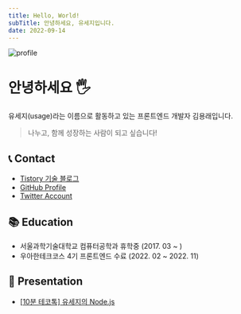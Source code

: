 ```yaml
---
title: Hello, World!
subTitle: 안녕하세요, 유세지입니다.
date: 2022-09-14
---
```


![profile](https://avatars.githubusercontent.com/u/28296575?v=4)

# 안녕하세요 🖐

유세지(usage)라는 이름으로 활동하고 있는 프론트엔드 개발자 김용래입니다.

> 나누고, 함께 성장하는 사람이 되고 싶습니다!

## 📞 Contact

- [Tistory 기술 블로그](https://usage.tistory.com/)
- [GitHub Profile](https://github.com/usageness)
- [Twitter Account](https://twitter.com/dev_usage)

## 📚 Education

- 서울과학기술대학교 컴퓨터공학과 휴학중 (2017. 03 ~ )
- 우아한테크코스 4기 프론트엔드 수료 (2022. 02 ~ 2022. 11)

## 🎤 Presentation

- [[10분 테코톡] 유세지의 Node.js](https://youtu.be/A04zlpL1Uw4)
